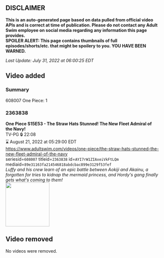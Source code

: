 ## DISCLAIMER
**This is an auto-generated page based on data pulled from official video APIs and is correct at time of publication. Please do not contact any Adult Swim employee on social media regarding any information this page provides.**  
**SPOILER ALERT: This page contains thumbnails of full episodes/shorts/etc. that might be spoilery to you. YOU HAVE BEEN WARNED.**  

_Last Update: July 31, 2022 at 06:00:25 EDT_
## Video added
### Summary
608007 One Piece: 1  
### 2363838
**One Piece S15E53 - The Straw Hats Stunned! The New Fleet Admiral of the Navy!**  
TV-PG 🔒 22:08  
⌛ August 21, 2022 at 05:29:00 EDT  
https://www.adultswim.com/videos/one-piece/the-straw-hats-stunned-the-new-fleet-admiral-of-the-navy  
seriesid=`608007` titleid=`2363838` id=`AYI7rW1ZIAxeiVkFtLQm` mediaid=`89e31163fa214546818abdcbac899e3129f53fef`  
_Luffy and his crew learn of an epic battle between Aokiji and Akainu, a forgotten for tries to kidnap the mermaid princess, and Hordy's gang finally gets what's coming to them!_  
<a href="https://media.cdn.adultswim.com/uploads/20220726/thumbnails/2_2272614353-OnePiece_570_TheStrawHatsStunnedTheNewFleetOfTheNavy.png"><img src="https://media.cdn.adultswim.com/uploads/20220726/thumbnails/2_2272614353-OnePiece_570_TheStrawHatsStunnedTheNewFleetOfTheNavy.png" height="144px" /></a>
## Video removed
No videos were removed.  
